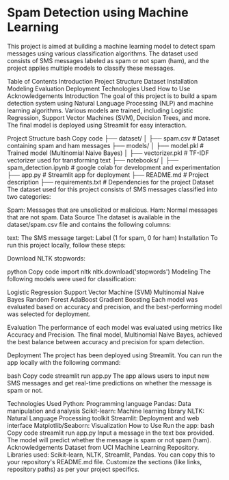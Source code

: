 # Spam Detection using Machine Learning
This project is aimed at building a machine learning model to detect spam messages using various classification algorithms. The dataset used consists of SMS messages labeled as spam or not spam (ham), and the project applies multiple models to classify these messages.

Table of Contents
Introduction
Project Structure
Dataset
Installation
Modeling
Evaluation
Deployment
Technologies Used
How to Use
Acknowledgements
Introduction
The goal of this project is to build a spam detection system using Natural Language Processing (NLP) and machine learning algorithms. Various models are trained, including Logistic Regression, Support Vector Machines (SVM), Decision Trees, and more. The final model is deployed using Streamlit for easy interaction.

Project Structure
bash
Copy code
├── dataset/
│   ├── spam.csv             # Dataset containing spam and ham messages
├── models/
│   ├── model.pkl            # Trained model (Multinomial Naive Bayes)
│   ├── vectorizer.pkl       # TF-IDF vectorizer used for transforming text
├── notebooks/
│   ├── spam_detection.ipynb # google colab for development and experimentation
├── app.py                   # Streamlit app for deployment
├── README.md                # Project description
├── requirements.txt         # Dependencies for the project
Dataset
The dataset used for this project consists of SMS messages classified into two categories:

Spam: Messages that are unsolicited or malicious.
Ham: Normal messages that are not spam.
Data Source
The dataset is available in the dataset/spam.csv file and contains the following columns:

text: The SMS message
target: Label (1 for spam, 0 for ham)
Installation
To run this project locally, follow these steps:

Download NLTK stopwords:

python
Copy code
import nltk
nltk.download('stopwords')
Modeling
The following models were used for classification:

Logistic Regression
Support Vector Machine (SVM)
Multinomial Naive Bayes
Random Forest
AdaBoost
Gradient Boosting
Each model was evaluated based on accuracy and precision, and the best-performing model was selected for deployment.

Evaluation
The performance of each model was evaluated using metrics like Accuracy and Precision. The final model, Multinomial Naive Bayes, achieved the best balance between accuracy and precision for spam detection.

Deployment
The project has been deployed using Streamlit. You can run the app locally with the following command:

bash
Copy code
streamlit run app.py
The app allows users to input new SMS messages and get real-time predictions on whether the message is spam or not.

Technologies Used
Python: Programming language
Pandas: Data manipulation and analysis
Scikit-learn: Machine learning library
NLTK: Natural Language Processing toolkit
Streamlit: Deployment and web interface
Matplotlib/Seaborn: Visualization
How to Use
Run the app:
bash
Copy code
streamlit run app.py
Input a message in the text box provided.
The model will predict whether the message is spam or not spam (ham).
Acknowledgements
Dataset from UCI Machine Learning Repository.
Libraries used: Scikit-learn, NLTK, Streamlit, Pandas.
You can copy this to your repository's README.md file. Customize the sections (like links, repository paths) as per your project specifics.











